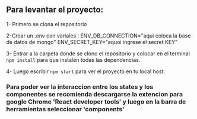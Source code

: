 ## Para levantar el proyecto:
 1- Primero se clona el repositorio

 2-Crear un .env con variales :
  ENV_DB_CONNECTION="aqui coloca la base de datos de mongo"
  ENV_SECRET_KEY="aquoi ingrese el secret KEY"
 
 3- Entrar a la carpeta donde se clono el repositorio y colocar en el terminal `npm install` para que instalen todas las dependencias.
 
 4- Luego escribir `npm start` para ver el proyecto en tu local host.
 
### Para poder ver la interaccion entre los states y los componentes se recomienda descargarse la extencion para google Chrome 'React developer tools' y luego en la barra de herramientas seleccionar 'components'
